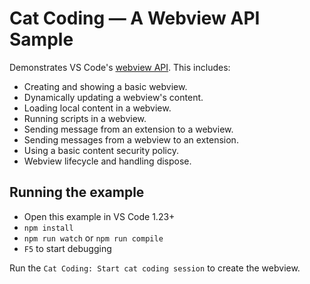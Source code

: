 # Cat Coding — A Webview API Sample

Demonstrates VS Code's [webview API](https://code.visualstudio.com/docs/extensions/webview). This includes:

- Creating and showing a basic webview.
- Dynamically updating a webview's content.
- Loading local content in a webview.
- Running scripts in a webview.
- Sending message from an extension to a webview.
- Sending messages from a webview to an extension.
- Using a basic content security policy.
- Webview lifecycle and handling dispose.

## Running the example

- Open this example in VS Code 1.23+
- `npm install`
- `npm run watch` or `npm run compile`
- `F5` to start debugging

Run the `Cat Coding: Start cat coding session` to create the webview.
